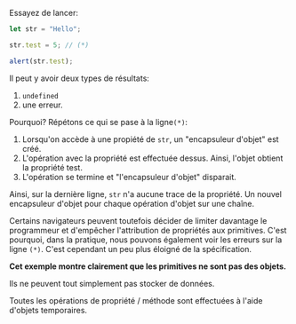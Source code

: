 
Essayez de lancer:

```js run
let str = "Hello";

str.test = 5; // (*)

alert(str.test); 
```

Il peut y avoir deux types de résultats:
1. `undefined`
2. une erreur.

Pourquoi? Répétons ce qui se pase à la ligne`(*)`:

1. Lorsqu'on accède à une propiété de `str`, un "encapsuleur d'objet" est créé.
2. L'opération avec la propriété est effectuée dessus. Ainsi, l'objet obtient la propriété test.
3. L'opération se termine et "l'encapsuleur d'objet" disparait.

Ainsi, sur la dernière ligne, `str` n'a aucune trace de la propriété. Un nouvel encapsuleur d'objet pour chaque opération d'objet sur une chaîne.

Certains navigateurs peuvent toutefois décider de limiter davantage le programmeur et d'empêcher l'attribution de propriétés aux primitives. C'est pourquoi, dans la pratique, nous pouvons également voir les erreurs sur la ligne `(*)`. C'est cependant un peu plus éloigné de la spécification. 

**Cet exemple montre clairement que les primitives ne sont pas des objets.**

Ils ne peuvent tout simplement pas stocker de données.

Toutes les opérations de propriété / méthode sont effectuées à l'aide d'objets temporaires.

